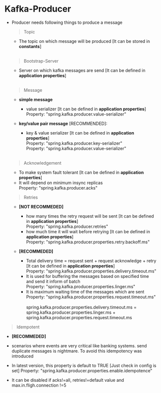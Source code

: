 # Kafka-Producer
- Producer needs following things to produce a message <br>

  > Topic
    - The topic on which message will be produced [It can be stored in **constants**] <br><br>
      
  > Bootstrap-Server
    - Server on which kafka messages are send [It can be defined in **application properties**] <br><br>
  
  > Message
    - **simple message**
      - value serializer [It can be defined in **application properties**] <br>
        Property: "spring.kafka.producer.value-serializer" <br>
     
    - **key/value pair message** [RECOMMENDED]:
      - key & value serializer [It can be defined in **application properties**] <br>
        Property: "spring.kafka.producer.key-serializer" <br>
        Property: "spring.kafka.producer.value-serializer" <br><br>

  > Acknowledgement
    - To make system fault tolerant [It can be defined in **application properties**] <br>
    - It will depend on minimum insync replicas <br>
      Property: "spring.kafka.producer.acks" <br>

  > Retries
    - **[NOT RECOMMEDED]**
      - how many times the retry request will be sent [It can be defined in **application properties**] <br>
        Property: "spring.kafka.producer.retries" <br>
      - how much time it will wait before retrying [It can be defined in **application properties**] <br>
        Property: "spring.kafka.producer.properties.retry.backoff.ms" <br>

    - **[RECOMMEDED]**
      - Total delivery time = request sent + request acknowledge + retry [It can be defined in **application properties**] <br>
        Property: "spring.kafka.producer.properties.delivery.timeout.ms" <br>
      - It is used for buffering the messages based on specified time and send it inform of batch <br>
        Property: "spring.kafka.producer.properties.linger.ms" <br>
      - It is maximum waiting time of the messages which are sent <br>
        Property: "spring.kafka.producer.properties.request.timeout.ms" <br>        
        spring.kafka.producer.properties.delivery.timeout.ms = spring.kafka.producer.properties.linger.ms + spring.kafka.producer.properties.request.timeout.ms

> Idempotent
  - **[RECOMMEDED]**
  - scenarios where events are very critical like banking systems. send duplicate messages is nightmare. To avoid this idempotency was introduced
  - In latest version, this property is default to TRUE [Just check in config is set]
    Property: "spring.kafka.producer.properties.enable.idempotence" <br>

  - It can be disabled if acks!=all, retries!=default value and max.in.fligh.connection !=5
